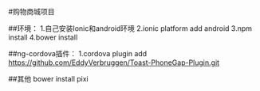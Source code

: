 #购物商城项目

##环境：
1.自己安装Ionic和android环境
2.ionic platform add android
3.npm install
4.bower install



##ng-cordova插件：
1.cordova plugin add https://github.com/EddyVerbruggen/Toast-PhoneGap-Plugin.git

##其他
bower install pixi